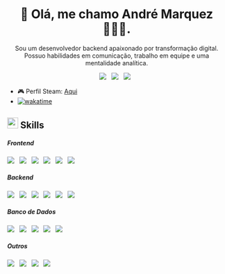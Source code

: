 <h1 align='center'>👋 Olá, me chamo André Marquez 👨🏽‍💻.</h1>

<p align='center'>
 Sou um desenvolvedor backend apaixonado por transformação digital. Possuo habilidades em comunicação, trabalho em equipe e uma mentalidade analítica. 
</p>

<p align='center'>
  <a href="https://linktr.ee/andremarquez"><img src="https://img.shields.io/badge/-Linktree-success?style=flat-square&logo=linktree&logoColor=white&link=https://linktr.ee/jlucas577"></a>&nbsp;&nbsp;
  <a href="https://www.linkedin.com/in/andremarquezz/"><img src="https://img.shields.io/badge/-LinkedIn-blue?style=flat-square&logo=Linkedin&logoColor=white&link=https://www.linkedin.com/in/jlucas577/"></a>&nbsp;&nbsp;
  <a href="https://www.instagram.com/andremarqquez"><img src="https://img.shields.io/badge/-Instagram-purple?style=flat-square&logo=Instagram&logoColor=white&link=https://www.instagram.com/jlucas577/"></a>&nbsp;&nbsp;
</p>

- 🎮 Perfil Steam: [Aqui](https://steamcommunity.com/id/srjey/)
-  [![wakatime](https://wakatime.com/badge/user/4c647f33-e61f-42d0-87bf-d92b6912a031.svg)](https://wakatime.com/@4c647f33-e61f-42d0-87bf-d92b6912a031)
 

## <img src="https://media2.giphy.com/media/QssGEmpkyEOhBCb7e1/giphy.gif?cid=ecf05e47a0n3gi1bfqntqmob8g9aid1oyj2wr3ds3mg700bl&rid=giphy.gif" width ="25"><b> Skills</b>
<h5>Frontend</h5>
<p>
  <img src="https://img.shields.io/badge/html5%20-%23e34f26.svg?&style=for-the-badge&logo=html5&logoColor=white" />&nbsp;&nbsp;
  <img src="https://img.shields.io/badge/css3%20-%231572B6.svg?&style=for-the-badge&logo=css3&logoColor=white" />&nbsp;&nbsp;
  <img src="https://img.shields.io/badge/javascript%20-%23F7DF1E.svg?&style=for-the-badge&logo=javascript&logoColor=black" />&nbsp;&nbsp;
  <img src="https://img.shields.io/badge/TypeScript-007ACC?style=for-the-badge&logo=typescript&logoColor=white" />&nbsp;&nbsp;
  <img src="https://img.shields.io/badge/Next-black?style=for-the-badge&logo=next.js&logoColor=white" />&nbsp;&nbsp;
  <img src="https://img.shields.io/badge/tailwindcss-%2338B2AC.svg?style=for-the-badge&logo=tailwind-css&logoColor=white" />&nbsp;&nbsp;
</p>

<h5>Backend</h5>
<p>
  <img src="https://img.shields.io/badge/node.js%20-%23339933.svg?&style=for-the-badge&logo=node.js&logoColor=white" />&nbsp;&nbsp;
  <img src="https://img.shields.io/badge/java-%23ED8B00.svg?style=for-the-badge&logo=openjdk&logoColor=white" />&nbsp;&nbsp;
  <img src="https://img.shields.io/badge/C%23-239120?style=for-the-badge&logo=c-sharp&logoColor=white" />&nbsp;&nbsp;
  <img src="https://img.shields.io/badge/express.js-%23404d59.svg?style=for-the-badge&logo=express&logoColor=%2361DAFB" />&nbsp;&nbsp;
  <img src="https://img.shields.io/badge/spring-%236DB33F.svg?style=for-the-badge&logo=spring&logoColor=white" />&nbsp;&nbsp;
 <img src="https://img.shields.io/badge/Go-00ADD8?style=for-the-badge&logo=go&logoColor=white" />&nbsp;&nbsp;
</p>

<h5>Banco de Dados</h5>
<p>
  <img src="https://img.shields.io/badge/MySQL-00000F?style=for-the-badge&logo=mysql&logoColor=white" />&nbsp;&nbsp;
  <img src="https://img.shields.io/badge/PostgreSQL-000?style=for-the-badge&logo=postgresql" />&nbsp;&nbsp;
  <img src="https://img.shields.io/badge/MongoDB-%234ea94b.svg?style=for-the-badge&logo=mongodb&logoColor=white" />&nbsp;&nbsp;
  <img src="https://img.shields.io/badge/Microsoft%20SQL%20Server-CC2927?style=for-the-badge&logo=microsoft%20sql%20server&logoColor=white" />&nbsp;&nbsp;
  <img src="https://img.shields.io/badge/Oracle-F80000?style=for-the-badge&logo=Oracle&logoColor=white" />&nbsp;&nbsp;
  

</p>

<h5>Outros</h5>
<p>
  <img src="https://img.shields.io/badge/docker-%230db7ed.svg?style=for-the-badge&logo=docker&logoColor=white" />&nbsp;&nbsp;
  <img src="https://img.shields.io/badge/chatGPT-74aa9c?style=for-the-badge&logo=openai&logoColor=white" />&nbsp;&nbsp;
  <img src="https://img.shields.io/badge/GIT-E44C30?style=for-the-badge&logo=git&logoColor=white" />&nbsp;&nbsp;
  <img src="https://img.shields.io/badge/Postman-FF6C37.svg?style=for-the-badge&logo=Postman&logoColor=white" />&nbsp;&nbsp;
</p>


